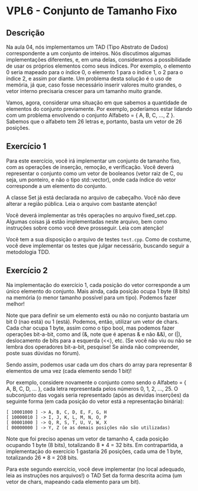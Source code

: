 # VPL6 - Conjunto de Tamanho Fixo

## Descrição

Na aula 04, nós implementamos um TAD (Tipo Abstrato de Dados) correspondente a um conjunto de inteiros. Nós discutimos algumas implementações diferentes, e, em uma delas, consideramos a possibilidade de usar os próprios elementos como seus índices. Por exemplo, o elemento 0 seria mapeado para o índice 0, o elemento 1 para o índice 1, o 2 para o índice 2, e assim por diante. Um problema desta solução é o uso de memória, já que, caso fosse necessário inserir valores muito grandes, o vetor interno precisaria crescer para um tamanho muito grande.

Vamos, agora, considerar uma situação em que sabemos a quantidade de elementos do conjunto previamente. Por exemplo, poderíamos estar lidando com um problema envolvendo o conjunto Alfabeto = { A, B, C, ..., Z }. Sabemos que o alfabeto tem 26 letras e, portanto, basta um vetor de 26 posições.

## Exercício 1

Para este exercício, você irá implementar um conjunto de tamanho fixo, com as operações de inserção, remoção, e verificação.  Você deverá representar o conjunto como um vetor de booleanos (vetor raiz de C, ou seja, um ponteiro, e não o tipo std::vector), onde cada índice do vetor corresponde a um elemento do conjunto.

A classe Set já está declarada no arquivo de cabeçalho. Você não deve alterar a região pública. Leia o arquivo com bastante atenção!

Você deverá implementar as três operações no arquivo fixed_set.cpp. Algumas coisas já estão implementadas neste arquivo, bem como instruções sobre como você deve prosseguir. Leia com atenção!

Você tem a sua disposição o arquivo de testes `test.cpp`. Como de costume, você deve implementar os testes que julgar necessário, buscando seguir a metodologia TDD.

## Exercício 2

Na implementação do exercício 1, cada posição do vetor corresponde a um único elemento do conjunto. Mais ainda, cada posição ocupa 1 byte (8 bits) na memória (o menor tamanho possível para um tipo). Podemos fazer melhor!

Note que para definir se um elemento está ou não no conjunto bastaria um bit 0 (nao está) ou 1 (está). Podemos, então, utilizar um vetor de chars. Cada char ocupa 1 byte, assim como o tipo bool, mas podemos fazer operações bit-a-bit, como and (&, note que é apenas & e não &&), or (|), deslocamento de bits para a esquerda (<<), etc. (Se você não viu ou não se lembra dos operadores bit-a-bit, pesquise! Se ainda não compreender, poste suas dúvidas no fórum).

Sendo assim, podemos usar cada um dos chars do array para representar 8 elementos de uma vez (cada elemento sendo 1 bit)!

Por exemplo, considere novamente o conjunto como sendo o Alfabeto = { A, B, C, D, ... }, cada letra representada pelos números 0, 1, 2, ..., 25. O subconjunto das vogais seria representado (após as devidas inserções) da seguinte forma (em cada posição do vetor está a representação binária):

```
[ 10001000 ] -> A, B, C, D, E, F, G, H
[ 10000010 ] -> I, J, K, L, M, N, O, P
[ 00001000 ] -> Q, R, S, T, U, V, W, X
[ 00000000 ] -> Y, Z (e as demais posições não são utilizadas)
```

Note que foi preciso apenas um vetor de tamanho 4, cada posição ocupando 1 byte (8 bits), totalizando 8 * 4 = 32 bits. Em contrapartida, a implementação do exercício 1 gastaria 26 posições, cada uma de 1 byte, totalizando 26 * 8 = 208 bits.

Para este segundo exercício, você deve implementar (no local adequado, leia as instruções nos arquivos!) o TAD Set da forma descrita acima (um vetor de chars, mapeando cada elemento para um bit).